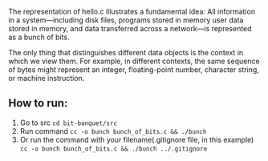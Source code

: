 The representation of hello.c illustrates a fundamental idea:
All information in a system—including disk files,
programs stored in memory user data stored in memory,
and data transferred across a network—is represented as a bunch of bits.

The only thing that distinguishes different data objects is the context in which we view them.
For example, in different contexts, the same sequence of bytes might represent an integer,
floating-point number, character string, or machine instruction.

## How to run:
1. Go to src `cd bit-banquet/src`
2. Run command `cc -o bunch bunch_of_bits.c && ./bunch`
3. Or run the command with your filename(.gitignore file, in this example)
`cc -o bunch bunch_of_bits.c && ./bunch ../.gitignore`
